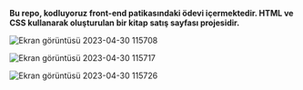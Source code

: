 
**Bu repo, kodluyoruz front-end patikasındaki ödevi içermektedir. HTML ve CSS kullanarak oluşturulan bir kitap satış sayfası projesidir.**

![Ekran görüntüsü 2023-04-30 115708](https://user-images.githubusercontent.com/116026974/235344791-9f1d68e1-2ec1-4583-a1ce-5415cbc09119.png)

![Ekran görüntüsü 2023-04-30 115717](https://user-images.githubusercontent.com/116026974/235344795-9ec09945-6630-4fd2-a1f2-09953ab89167.png)

![Ekran görüntüsü 2023-04-30 115726](https://user-images.githubusercontent.com/116026974/235344801-a020bf11-f4a2-42d5-be90-0f1e40c5faeb.png)
